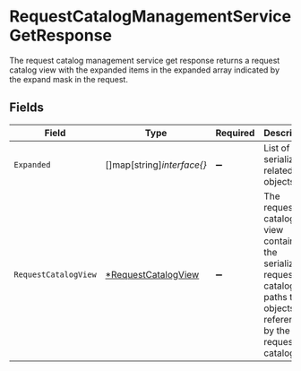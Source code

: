 # RequestCatalogManagementServiceGetResponse

The request catalog management service get response returns a request catalog view with the expanded items in the expanded array indicated by the expand mask in the request.


## Fields

| Field                                                                                                                    | Type                                                                                                                     | Required                                                                                                                 | Description                                                                                                              |
| ------------------------------------------------------------------------------------------------------------------------ | ------------------------------------------------------------------------------------------------------------------------ | ------------------------------------------------------------------------------------------------------------------------ | ------------------------------------------------------------------------------------------------------------------------ |
| `Expanded`                                                                                                               | []map[string]*interface{}*                                                                                               | :heavy_minus_sign:                                                                                                       | List of serialized related objects.                                                                                      |
| `RequestCatalogView`                                                                                                     | [*RequestCatalogView](../../models/shared/requestcatalogview.md)                                                         | :heavy_minus_sign:                                                                                                       | The request catalog view contains the serialized request catalog and paths to objects referenced by the request catalog. |